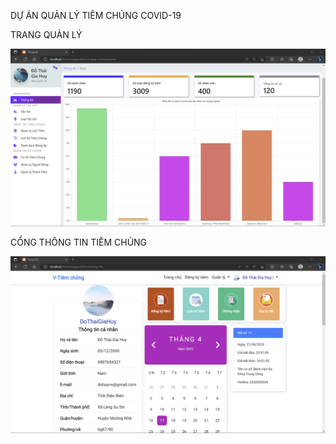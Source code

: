 <p>DỰ ÁN QUẢN LÝ TIÊM CHỦNG COVID-19</p>
<p>TRANG QUẢN LÝ<p>
<img src="./demo/admin_demo.png" alt="Latest Stable Version">
<p>CỔNG THÔNG TIN TIÊM CHỦNG<p>
<img src="./demo/customer_demo.png" alt="Latest Stable Version">
